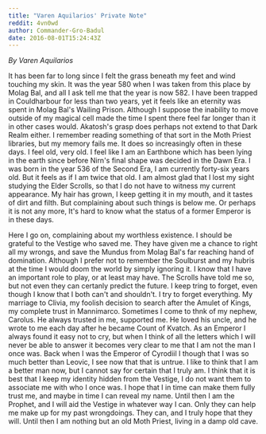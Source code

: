 ```yaml
---
title: "Varen Aquilarios' Private Note"
reddit: 4vn0wd
author: Commander-Gro-Badul
date: 2016-08-01T15:24:43Z
---
```


*By Varen Aquilarios*

It has been far to long since I felt the grass beneath my feet and wind touching my skin. It was the year 580 when I was taken from this place by Molag Bal, and all I ask tell me that the year is now 582. I have been trapped in Couldharbour for less than two years, yet it feels like an eternity was spent in Molag Bal's Wailing Prison. Although I suppose the inability to move outside of my magical cell made the time I spent there feel far longer than it in other cases would. Akatosh's grasp does perhaps not extend to that Dark Realm either. I remember reading something of that sort in the Moth Priest libraries, but my memory fails me. It does so increasingly often in these days. I feel old, very old. I feel like I am an Earthbone which has been lying in the earth since before Nirn's final shape was decided in the Dawn Era. I was born in the year 536 of the Second Era, I am currently forty-six years old. But it feels as if I am twice that old. I am almost glad that I lost my sight studying the Elder Scrolls, so that I do not have to witness my current appearance. My hair has grown, I keep getting it in my mouth, and it tastes of dirt and filth. But complaining about such things is below me. Or perhaps it is not any more, It's hard to know what the status of a former Emperor is in these days.

Here I go on, complaining about my worthless existence. I should be grateful to the Vestige who saved me. They have given me a chance to right all my wrongs, and save the Mundus from Molag Bal's far reaching hand of domination. Although I prefer not to remember the Soulburst and my hubris at the time I would doom the world by simply ignoring it. I know that I have an important role to play, or at least may have. The Scrolls have told me so, but not even they can certanly predict the future. I keep tring to forget, even though I know that I both can't and shouldn't. I try to forget everything. My marriage to Clivia, my foolish decision to search after the Amulet of Kings, my complete trust in Mannimarco. Sometimes I come to thnk of my nephew, Carolus. He always trusted in me, supported me. He loved his uncle, and he wrote to me each day after he became Count of Kvatch. As an Emperor I always found it easy not to cry, but when I think of all the letters which I will never be able to answer it becomes very clear to me that I am not the man I once was. Back when I was the Emperor of Cyrodiil I though that I was so much better than Leovic, I see now that that is untrue. I like to think that I am a better man now, but I cannot say for certain that I truly am. I think that it is best that I keep my identity hidden from the Vestige, I do not want them to associate me with who I once was. I hope that I in time can make them fully trust me, and maybe in time I can reveal my name. Until then I am the Prophet, and I will aid the Vestige in whatever way I can. Only they can help me make up for my past wrongdoings. They can, and I truly hope that they will. Until then I am nothing but an old Moth Priest, living in a damp old cave. 
